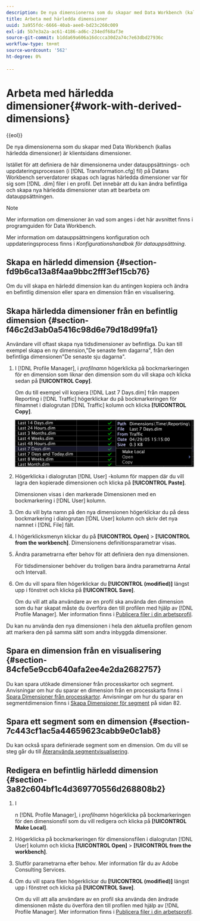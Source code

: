 ```yaml
---
description: De nya dimensionerna som du skapar med Data Workbench (kallas härledda dimensioner) är klientsidans dimensioner.
title: Arbeta med härledda dimensioner
uuid: 3a955fdc-6666-40ab-aee0-bd23c260c009
exl-id: 5b7e3a2a-ac61-4186-ad6c-234edf68af3e
source-git-commit: b1dda69a606a16dccca30d2a74c7e63dbd27936c
workflow-type: tm+mt
source-wordcount: '562'
ht-degree: 0%

---
```


# Arbeta med härledda dimensioner{#work-with-derived-dimensions}

{{eol}}

De nya dimensionerna som du skapar med Data Workbench (kallas härledda dimensioner) är klientsidans dimensioner.

Istället för att definiera de här dimensionerna under datauppsättnings- och uppdateringsprocessen (i [!DNL Transformation.cfg] fil) på Datans Workbench serverdatorer skapas och lagras härledda dimensioner var för sig som [!DNL .dim] filer i en profil. Det innebär att du kan ändra befintliga och skapa nya härledda dimensioner utan att bearbeta om datauppsättningen.

>[!NOTE]
>
>Mer information om dimensioner än vad som anges i det här avsnittet finns i programguiden för Data Workbench.

Mer information om datauppsättningens konfiguration och uppdateringsprocess finns i *Konfigurationshandbok för datauppsättning*.

## Skapa en härledd dimension {#section-fd9b6ca13a8f4aa9bbc2fff3ef15cb76}

Om du vill skapa en härledd dimension kan du antingen kopiera och ändra en befintlig dimension eller spara en dimension från en visualisering.

## Skapa härledda dimensioner från en befintlig dimension {#section-f46c2d3ab0a5416c98d6e79d18d99fa1}

Användare vill oftast skapa nya tidsdimensioner av befintliga. Du kan till exempel skapa en ny dimension,&quot;De senaste fem dagarna&quot;, från den befintliga dimensionen&quot;De senaste sju dagarna&quot;.

1. I [!DNL Profile Manager], i *profilnamn* högerklicka på bockmarkeringen för en dimension som liknar den dimension som du vill skapa och klicka sedan på **[!UICONTROL Copy]**.

   Om du till exempel vill kopiera [!DNL Last 7 Days.dim] från mappen Reporting i [!DNL Traffic] högerklickar du på bockmarkeringen för filnamnet i dialogrutan [!DNL Traffic] kolumn och klicka **[!UICONTROL Copy]**.

   ![](assets/vis_ProfMgr_CopyDimension.png)

1. Högerklicka i dialogrutan [!DNL User] -kolumn för mappen där du vill lagra den kopierade dimensionen och klicka på **[!UICONTROL Paste]**.

   Dimensionen visas i den markerade Dimensionen med en bockmarkering i [!DNL User] kolumn.

1. Om du vill byta namn på den nya dimensionen högerklickar du på dess bockmarkering i dialogrutan [!DNL User] kolumn och skriv det nya namnet i [!DNL File] fält.
1. I högerklicksmenyn klickar du på **[!UICONTROL Open]** > **[!UICONTROL from the workbench]**. Dimensionens definitionsparametrar visas.
1. Ändra parametrarna efter behov för att definiera den nya dimensionen.

   För tidsdimensioner behöver du troligen bara ändra parametrarna Antal och Intervall.

1. Om du vill spara filen högerklickar du **[!UICONTROL (modified)]** längst upp i fönstret och klicka på **[!UICONTROL Save]**.

   Om du vill att alla användare av en profil ska använda den dimension som du har skapat måste du överföra den till profilen med hjälp av [!DNL Profile Manager]. Mer information finns i [Publicera filer i din arbetsprofil](../../../../home/c-get-started/c-admin-intrf/c-prof-mgr/t-pub-files-wkg-prof.md#task-a0106e010c834d16bd60eef4721b6af9).

Du kan nu använda den nya dimensionen i hela den aktuella profilen genom att markera den på samma sätt som andra inbyggda dimensioner.

## Spara en dimension från en visualisering {#section-84cfe5e9ccb640afa2ee4e2da2682757}

Du kan spara utökade dimensioner från processkartor och segment. Anvisningar om hur du sparar en dimension från en processkarta finns i [Spara Dimensioner från processkartor](../../../../home/c-get-started/c-analysis-vis/c-proc-maps/t-dim-proc-maps.md#task-44d9e555d4a944e6aa81993eef703051). Anvisningar om hur du sparar en segmentdimension finns i [Skapa Dimensioner för segment](../../../../home/c-get-started/c-analysis-vis/c-seg/c-create-seg-dim.md#concept-70b363edcad14185ba8051646ad3d44e) på sidan 82.

## Spara ett segment som en dimension {#section-7c443cf1ac5a44659623cabb9e0c1ab8}

Du kan också spara definierade segment som en dimension. Om du vill se steg går du till [Återanvända segmentvisualisering](../../../../home/c-get-started/c-analysis-vis/c-seg/c-reuse-seg-vis.md#concept-a8a607bd415d404a83c32a26b804cbdc).

## Redigera en befintlig härledd dimension {#section-3a82c604bf1c4d369770556d268808b2}

1. I

   n [!DNL Profile Manager], i *profilnamn* högerklicka på bockmarkeringen för den dimensionsfil som du vill redigera och klicka på **[!UICONTROL Make Local]**.
1. Högerklicka på bockmarkeringen för dimensionsfilen i dialogrutan [!DNL User] kolumn och klicka **[!UICONTROL Open]** > **[!UICONTROL from the workbench]**.
1. Slutför parametrarna efter behov. Mer information får du av Adobe Consulting Services.
1. Om du vill spara filen högerklickar du **[!UICONTROL (modified)]** längst upp i fönstret och klicka på **[!UICONTROL Save]**.

   Om du vill att alla användare av en profil ska använda den ändrade dimensionen måste du överföra den till profilen med hjälp av [!DNL Profile Manager]. Mer information finns i [Publicera filer i din arbetsprofil](../../../../home/c-get-started/c-admin-intrf/c-prof-mgr/t-pub-files-wkg-prof.md#task-a0106e010c834d16bd60eef4721b6af9).
